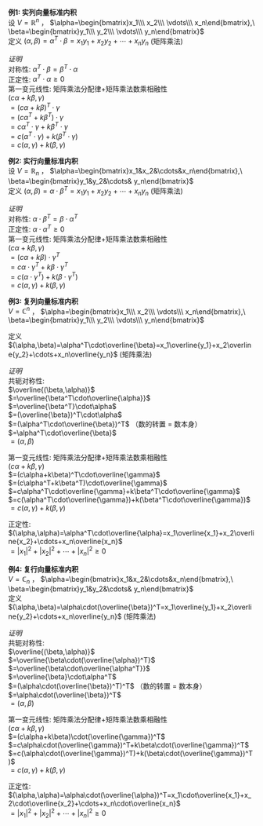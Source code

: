 **例1: 实列向量标准内积**  
设 $V=\mathbb{R}^n$ ， $\alpha=\begin{bmatrix}x_1\\\ x_2\\\ \vdots\\\ x_n\end{bmatrix},\ \beta=\begin{bmatrix}y_1\\\ y_2\\\ \vdots\\\ y_n\end{bmatrix}$  
定义 $(\alpha,\beta)=\alpha^T\cdot\beta=x_1y_1+x_2y_2+\cdots+x_ny_n$ (矩阵乘法)  
  
*证明*  
对称性:  $\alpha^T\cdot\beta=\beta^T\cdot\alpha$  
正定性:  $\alpha^T\cdot\alpha\geq0$  
第一变元线性: 矩阵乘法分配律+矩阵乘法数乘相融性  
$(c\alpha+k\beta,\gamma)$  
$=(c\alpha+k\beta)^T\cdot\gamma$  
$=(c\alpha^T+k\beta^T)\cdot\gamma$  
$=c\alpha^T\cdot\gamma+k\beta^T\cdot\gamma$  
$=c(\alpha^T\cdot\gamma)+k(\beta^T\cdot\gamma)$  
$=c(\alpha,\gamma)+k(\beta,\gamma)$  
  
**例2: 实行向量标准内积**  
设 $V=\mathbb{R}_n$ ， $\alpha=\begin{bmatrix}x_1&x_2&\cdots&x_n\end{bmatrix},\ \beta=\begin{bmatrix}y_1&y_2&\cdots& y_n\end{bmatrix}$  
定义 $(\alpha,\beta)=\alpha\cdot\beta^T=x_1y_1+x_2y_2+\cdots+x_ny_n$ (矩阵乘法)  
  
*证明*  
对称性:  $\alpha\cdot\beta^T=\beta\cdot\alpha^T$  
正定性:  $\alpha\cdot\alpha^T\geq0$  
第一变元线性: 矩阵乘法分配律+矩阵乘法数乘相融性  
$(c\alpha+k\beta,\gamma)$  
$=(c\alpha+k\beta)\cdot\gamma^T$  
$=c\alpha\cdot\gamma^T+k\beta\cdot\gamma^T$  
$=c(\alpha\cdot\gamma^T)+k(\beta\cdot\gamma^T)$  
$=c(\alpha,\gamma)+k(\beta,\gamma)$  
  
**例3: 复列向量标准内积**  
$V=\mathbb{C}^n$ ， $\alpha=\begin{bmatrix}x_1\\\ x_2\\\ \vdots\\\ x_n\end{bmatrix},\ \beta=\begin{bmatrix}y_1\\\ y_2\\\ \vdots\\\ y_n\end{bmatrix}$  
  
定义 $(\alpha,\beta)=\alpha^T\cdot\overline{\beta}=x_1\overline{y_1}+x_2\overline{y_2}+\cdots+x_n\overline{y_n}$ (矩阵乘法)  
  
*证明*  
共轭对称性:  
$\overline{(\beta,\alpha)}$  
$=\overline{\beta^T\cdot\overline{\alpha}}$  
$=\overline{\beta^T}\cdot\alpha$  
$=(\overline{\beta})^T\cdot\alpha$  
$=(\alpha^T\cdot\overline{\beta})^T$ （数的转置 $=$ 数本身）  
$=\alpha^T\cdot\overline{\beta}$  
$=(\alpha,\beta)$  
  
第一变元线性: 矩阵乘法分配律+矩阵乘法数乘相融性  
$(c\alpha+k\beta,\gamma)$  
$=(c\alpha+k\beta)^T\cdot\overline{\gamma}$  
$=(c\alpha^T+k\beta^T)\cdot\overline{\gamma}$  
$=c\alpha^T\cdot\overline{\gamma}+k\beta^T\cdot\overline{\gamma}$  
$=c(\alpha^T\cdot\overline{\gamma})+k(\beta^T\cdot\overline{\gamma})$  
$=c(\alpha,\gamma)+k(\beta,\gamma)$  
  
正定性:  
$(\alpha,\alpha)=\alpha^T\cdot\overline{\alpha}=x_1\overline{x_1}+x_2\overline{x_2}+\cdots+x_n\overline{x_n}$  
$=|x_1|^2+|x_2|^2+\cdots+|x_n|^2\geq0$  
  
**例4: 复行向量标准内积**  
$V=\mathbb{C}_n$ ， $\alpha=\begin{bmatrix}x_1&x_2&\cdots&x_n\end{bmatrix},\ \beta=\begin{bmatrix}y_1&y_2&\cdots& y_n\end{bmatrix}$  
定义 $(\alpha,\beta)=\alpha\cdot(\overline{\beta})^T=x_1\overline{y_1}+x_2\overline{y_2}+\cdots+x_n\overline{y_n}$ (矩阵乘法)  
  
*证明*  
共轭对称性:  
$\overline{(\beta,\alpha)}$  
$=\overline{\beta\cdot(\overline{\alpha})^T}$  
$=\overline{\beta\cdot\overline{\alpha^T}}$  
$=\overline{\beta}\cdot\alpha^T$  
$=(\alpha\cdot(\overline{\beta})^T)^T$ （数的转置 $=$ 数本身）  
$=\alpha\cdot(\overline{\beta})^T$  
$=(\alpha,\beta)$  
  
第一变元线性: 矩阵乘法分配律+矩阵乘法数乘相融性  
$(c\alpha+k\beta,\gamma)$  
$=(c\alpha+k\beta)\cdot(\overline{\gamma})^T$  
$=c\alpha\cdot(\overline{\gamma})^T+k\beta\cdot(\overline{\gamma})^T$  
$=c(\alpha\cdot(\overline{\gamma})^T)+k(\beta\cdot(\overline{\gamma})^T)$  
$=c(\alpha,\gamma)+k(\beta,\gamma)$  
  
正定性:  
$(\alpha,\alpha)=\alpha\cdot(\overline{\alpha})^T=x_1\cdot\overline{x_1}+x_2\cdot\overline{x_2}+\cdots+x_n\cdot\overline{x_n}$  
$=|x_1|^2+|x_2|^2+\cdots+|x_n|^2\geq0$  
